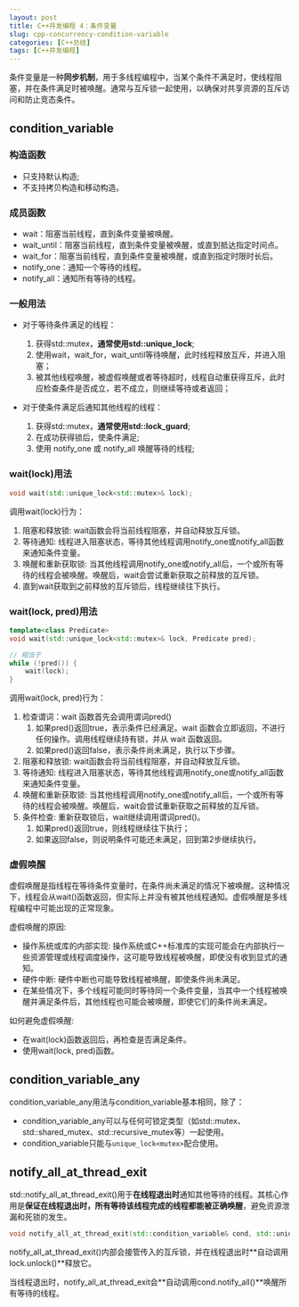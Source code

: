 ```yaml
---
layout: post
title: C++并发编程 4：条件变量
slug: cpp-concurrency-condition-variable
categories: [C++总结]
tags: [C++并发编程]
---
```

条件变量是一种**同步机制**，用于多线程编程中，当某个条件不满足时，使线程阻塞，并在条件满足时被唤醒。通常与互斥锁一起使用，以确保对共享资源的互斥访问和防止竞态条件。

## condition_variable

### 构造函数
+ 只支持默认构造;
+ 不支持拷贝构造和移动构造。

### 成员函数
+ wait：阻塞当前线程，直到条件变量被唤醒。
+ wait_until：阻塞当前线程，直到条件变量被唤醒，或直到抵达指定时间点。
+ wait_for：阻塞当前线程，直到条件变量被唤醒，或直到指定时限时长后。
+ notify_one：通知一个等待的线程。
+ notify_all：通知所有等待的线程。


### 一般用法
+ 对于等待条件满足的线程：
    1. 获得std::mutex，**通常使用std::unique_lock**;
    1. 使用wait，wait_for，wait_until等待唤醒，此时线程释放互斥，并进入阻塞；
    1. 被其他线程唤醒，被虚假唤醒或者等待超时，线程自动重获得互斥，此时应检查条件是否成立，若不成立，则继续等待或者返回；

+ 对于使条件满足后通知其他线程的线程：
    1. 获得std::mutex，**通常使用std::lock_guard**;
    1. 在成功获得锁后，使条件满足;
    1. 使用 notify_one 或 notify_all 唤醒等待的线程;

### wait(lock)用法
```cpp
void wait(std::unique_lock<std::mutex>& lock);
```
调用wait(lock)行为：
1. 阻塞和释放锁: wait函数会将当前线程阻塞，并自动释放互斥锁。
1. 等待通知: 线程进入阻塞状态，等待其他线程调用notify_one或notify_all函数来通知条件变量。
1. 唤醒和重新获取锁: 当其他线程调用notify_one或notify_all后，一个或所有等待的线程会被唤醒。唤醒后，wait会尝试重新获取之前释放的互斥锁。
1. 直到wait获取到之前释放的互斥锁后，线程继续往下执行。

### wait(lock, pred)用法
```cpp
template<class Predicate>
void wait(std::unique_lock<std::mutex>& lock, Predicate pred);

// 相当于
while (!pred()) {
    wait(lock);
}
```
调用wait(lock, pred)行为：
1. 检查谓词：wait 函数首先会调用谓词pred()
    1. 如果pred()返回true，表示条件已经满足。wait 函数会立即返回，不进行任何操作。调用线程继续持有锁，并从 wait 函数返回。
    1. 如果pred()返回false，表示条件尚未满足，执行以下步骤。
1. 阻塞和释放锁: wait函数会将当前线程阻塞，并自动释放互斥锁。
1. 等待通知: 线程进入阻塞状态，等待其他线程调用notify_one或notify_all函数来通知条件变量。
1. 唤醒和重新获取锁: 当其他线程调用notify_one或notify_all后，一个或所有等待的线程会被唤醒。唤醒后，wait会尝试重新获取之前释放的互斥锁。
1. 条件检查: 重新获取锁后，wait继续调用谓词pred()。
    1. 如果pred()返回true，则线程继续往下执行；
    1. 如果返回false，则说明条件可能还未满足，回到第2步继续执行。

### 虚假唤醒
虚假唤醒是指线程在等待条件变量时，在条件尚未满足的情况下被唤醒。这种情况下，线程会从wait()函数返回，但实际上并没有被其他线程通知。虚假唤醒是多线程编程中可能出现的正常现象。

虚假唤醒的原因:
+ 操作系统或库的内部实现: 操作系统或C++标准库的实现可能会在内部执行一些资源管理或线程调度操作，这可能导致线程被唤醒，即使没有收到显式的通知。
+ 硬件中断: 硬件中断也可能导致线程被唤醒，即使条件尚未满足。
+ 在某些情况下，多个线程可能同时等待同一个条件变量，当其中一个线程被唤醒并满足条件后，其他线程也可能会被唤醒，即使它们的条件尚未满足。

如何避免虚假唤醒:
+ 在wait(lock)函数返回后，再检查是否满足条件。
+ 使用wait(lock, pred)函数。

## condition_variable_any
condition_variable_any用法与condition_variable基本相同，除了：
+ condition_variable_any可以与任何可锁定类型（如std::mutex、std::shared_mutex、std::recursive_mutex等）一起使用。
+ condition_variable只能与`unique_lock<mutex>`配合使用。

## notify_all_at_thread_exit

std::notify_all_at_thread_exit()用于**在线程退出时**通知其他等待的线程。其核心作用是**保证在线程退出时，所有等待该线程完成的线程都能被正确唤醒**，避免资源泄漏和死锁的发生。
```cpp
void notify_all_at_thread_exit(std::condition_variable& cond, std::unique_lock<std::mutex> lock)
```

notify_all_at_thread_exit()内部会接管传入的互斥锁，并在线程退出时**自动调用lock.unlock()**释放它。

当线程退出时，notify_all_at_thread_exit会**自动调用cond.notify_all()**唤醒所有等待的线程。